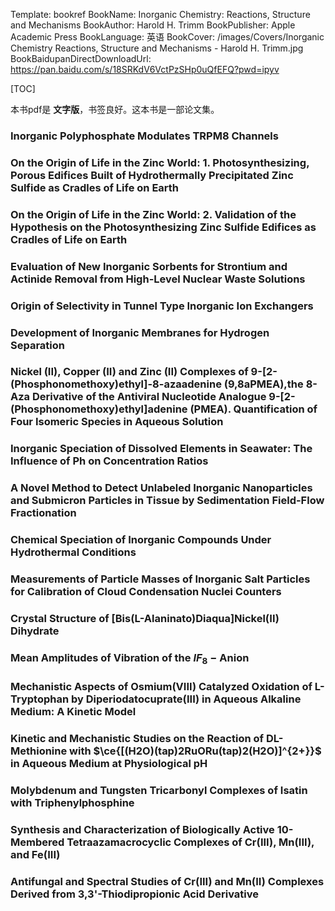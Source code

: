 Template: bookref
BookName: Inorganic Chemistry: Reactions, Structure and Mechanisms
BookAuthor: Harold H. Trimm
BookPublisher: Apple Academic Press
BookLanguage: 英语
BookCover: /images/Covers/Inorganic Chemistry Reactions, Structure and Mechanisms - Harold H. Trimm.jpg
BookBaidupanDirectDownloadUrl: https://pan.baidu.com/s/18SRKdV6VctPzSHp0uQfEFQ?pwd=ipyv 


[TOC]

本书pdf是 **文字版**，书签良好。这本书是一部论文集。


### Inorganic Polyphosphate Modulates TRPM8 Channels

### On the Origin of Life in the Zinc World: 1. Photosynthesizing, Porous Edifices Built of Hydrothermally Precipitated Zinc Sulfide as Cradles of Life on Earth

### On the Origin of Life in the Zinc World: 2. Validation of the Hypothesis on the Photosynthesizing Zinc Sulfide Edifices as Cradles of Life on Earth

### Evaluation of New Inorganic Sorbents for Strontium and Actinide Removal from High-Level Nuclear Waste Solutions

### Origin of Selectivity in Tunnel Type Inorganic Ion Exchangers

### Development of Inorganic Membranes for Hydrogen Separation

### Nickel (II), Copper (II) and Zinc (II) Complexes of 9-[2- (Phosphonomethoxy)ethyl]-8-azaadenine (9,8aPMEA),the 8-Aza Derivative of the Antiviral Nucleotide Analogue 9-[2-(Phosphonomethoxy)ethyl]adenine (PMEA). Quantification of Four Isomeric Species in Aqueous Solution

### Inorganic Speciation of Dissolved Elements in Seawater: The Influence of Ph on Concentration Ratios

### A Novel Method to Detect Unlabeled Inorganic Nanoparticles and Submicron Particles in Tissue by Sedimentation Field-Flow Fractionation

### Chemical Speciation of Inorganic Compounds Under Hydrothermal Conditions

### Measurements of Particle Masses of Inorganic Salt Particles for Calibration of Cloud Condensation Nuclei Counters

### Crystal Structure of [Bis(L-Alaninato)Diaqua]Nickel(II) Dihydrate

### Mean Amplitudes of Vibration of the $IF_8$ − Anion

### Mechanistic Aspects of Osmium(VIII) Catalyzed Oxidation of L-Tryptophan by Diperiodatocuprate(III) in Aqueous Alkaline Medium: A Kinetic Model

### Kinetic and Mechanistic Studies on the Reaction of DL-Methionine with $\ce{[(H2O)(tap)2RuORu(tap)2(H2O)]^{2+}}$ in Aqueous Medium at Physiological pH

### Molybdenum and Tungsten Tricarbonyl Complexes of Isatin with Triphenylphosphine

### Synthesis and Characterization of Biologically Active 10-Membered Tetraazamacrocyclic Complexes of Cr(III), Mn(III), and Fe(III)

### Antifungal and Spectral Studies of Cr(III) and Mn(II) Complexes Derived from 3,3'-Thiodipropionic Acid Derivative
